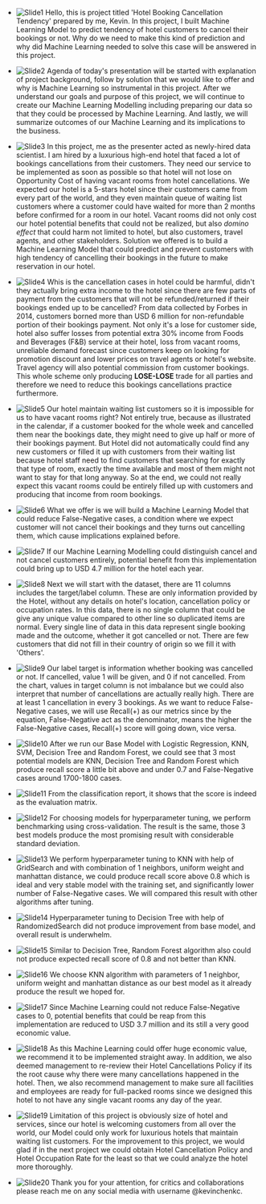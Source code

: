 - ![Slide1](https://github.com/kevinchenkc/Hotel-Booking-Cancellations-Tendency/blob/main/Images/Slide01.JPG?raw=True)
Hello, this is project titled 'Hotel Booking Cancellation Tendency' prepared by me, Kevin. In this project, I built Machine Learning Model to predict tendency of hotel customers to cancel their bookings or not. Why do we need to make this kind of prediction and why did Machine Learning needed to solve this case will be answered in this project. 

- ![Slide2](https://github.com/kevinchenkc/Hotel-Booking-Cancellations-Tendency/blob/main/Images/Slide02.JPG?raw=True)
Agenda of today's presentation will be started with explanation of project background, follow by solution that we would like to offer and why is Machine Learning so instrumental in this project. After we understand our goals and purpose of this project, we will continue to create our Machine Learning Modelling including preparing our data so that they could be processed by Machine Learning. And lastly, we will summarize outcomes of our Machine Learning and its implications to the business.

- ![Slide3](https://github.com/kevinchenkc/Hotel-Booking-Cancellations-Tendency/blob/main/Images/Slide03.JPG?raw=True)
In this project, me as the presenter acted as newly-hired data scientist. I am hired by a luxurious high-end hotel that faced a lot of bookings cancellations from their customers. They need our service to be implemented as soon as possible so that hotel will not lose on Opportunity Cost of having vacant rooms from hotel cancellations. We expected our hotel is a 5-stars hotel since their customers came from every part of the world, and they even maintain queue of waiting list customers where a customer could have waited for more than 2 months before confirmed for a room in our hotel. Vacant rooms did not only cost our hotel potential benefits that could not be realized, but also *domino effect* that could harm not limited to hotel, but also customers, travel agents, and other stakeholders. Solution we offered is to build a Machine Learning Model that could predict and prevent customers with high tendency of cancelling their bookings in the future to make reservation in our hotel.

- ![Slide4](https://github.com/kevinchenkc/Hotel-Booking-Cancellations-Tendency/blob/main/Images/Slide04.JPG?raw=True)
Whis is the cancellation cases in hotel could be harmful, didn't they actually bring extra income to the hotel since there are few parts of payment from the customers that will not be refunded/returned if their bookings ended up to be cancelled? From data collected by Forbes in 2014, customers borned more than USD 6 million for non-refundable portion of their bookings payment. Not only it's a lose for customer side, hotel also suffer losses from potential extra 30% income from Foods and Beverages (F&B) service at their hotel, loss from vacant rooms, unreliable demand forecast since customers keep on looking for promotion discount and lower prices on travel agents or hotel's website. Travel agency will also potential commission from customer bookings. This whole scheme only producing __LOSE-LOSE__ trade for all parties and therefore we need to reduce this bookings cancellations practice furthermore. 

- ![Slide5](https://github.com/kevinchenkc/Hotel-Booking-Cancellations-Tendency/blob/main/Images/Slide05.JPG?raw=True)
Our hotel maintain waiting list customers so it is impossible for us to have vacant rooms right? Not entirely true, because as illustrated in the calendar, if a customer booked for the whole week and cancelled them near the bookings date, they might need to give up half or more of their bookings payment. But Hotel did not automatically could find any new customers or filled it up with customers from their waiting list because hotel staff need to find customers that searching for exactly that type of room, exactly the time available and most of them might not want to stay for that long anyway. So at the end, we could not really expect this vacant rooms could be entirely filled up with customers and producing that income from room bookings.

- ![Slide6](https://github.com/kevinchenkc/Hotel-Booking-Cancellations-Tendency/blob/main/Images/Slide06.JPG?raw=True)
What we offer is we will build a Machine Learning Model that could reduce False-Negative cases, a condition where we expect customer will not cancel their bookings and they turns out cancelling them, which cause implications explained before.

- ![Slide7](https://github.com/kevinchenkc/Hotel-Booking-Cancellations-Tendency/blob/main/Images/Slide07.JPG?raw=True)
If our Machine Learning Modelling could distinguish cancel and not cancel customers entirely, potential benefit from this implementation could bring up to USD 4.7 million for the hotel each year.

- ![Slide8](https://github.com/kevinchenkc/Hotel-Booking-Cancellations-Tendency/blob/main/Images/Slide08.JPG?raw=True)
Next we will start with the dataset, there are 11 columns includes the target/label column. These are only information provided by the Hotel, without any details on hotel's location, cancellation policy or occupation rates. In this data, there is no single column that could be give any unique value compared to other line so duplicated items are normal. Every single line of data in this data represent single booking made and the outcome, whether it got cancelled or not. There are few customers that did not fill in their country of origin so we fill it with 'Others'.

- ![Slide9](https://github.com/kevinchenkc/Hotel-Booking-Cancellations-Tendency/blob/main/Images/Slide09.JPG?raw=True)
Our label target is information whether booking was cancelled or not. If cancelled, value 1 will be given, and 0 if not cancelled. From the chart, values in target column is not imbalance but we could also interpret that number of cancellations are actually really high. There are at least 1 cancellation in every 3 bookings. As we want to reduce False-Negative cases, we will use Recall(+) as our metrics since by the equation, False-Negative act as the denominator, means the higher the False-Negative cases, Recall(+) score will going down, vice versa.

- ![Slide10](https://github.com/kevinchenkc/Hotel-Booking-Cancellations-Tendency/blob/main/Images/Slide10.JPG?raw=True)
After we run our Base Model with Logistic Regression, KNN, SVM, Decision Tree and Random Forest, we could see that 3 most potential models are KNN, Decision Tree and Random Forest which produce recall score a little bit above and under 0.7 and False-Negative cases around 1700-1800 cases.

- ![Slide11](https://github.com/kevinchenkc/Hotel-Booking-Cancellations-Tendency/blob/main/Images/Slide11.JPG?raw=True)
From the classification report, it shows that the score is indeed as the evaluation matrix.

- ![Slide12](https://github.com/kevinchenkc/Hotel-Booking-Cancellations-Tendency/blob/main/Images/Slide12.JPG?raw=True)
For choosing models for hyperparameter tuning, we perform benchmarking using cross-validation. The result is the same, those 3 best models produce the most promising result with considerable standard deviation.

- ![Slide13](https://github.com/kevinchenkc/Hotel-Booking-Cancellations-Tendency/blob/main/Images/Slide13.JPG?raw=True)
We perform hyperparameter tuning to KNN with help of GridSearch and with combination of 1 neighbors, uniform weight and manhattan distance, we could produce recall score above 0.8 which is ideal and very stable model with the training set, and significantly lower number of False-Negative cases. We will compared this result with other algorithms after tuning.

- ![Slide14](https://github.com/kevinchenkc/Hotel-Booking-Cancellations-Tendency/blob/main/Images/Slide14.JPG?raw=True)
Hyperparameter tuning to Decision Tree with help of RandomizedSearch did not produce improvement from base model, and overall result is underwhelm.

- ![Slide15](https://github.com/kevinchenkc/Hotel-Booking-Cancellations-Tendency/blob/main/Images/Slide15.JPG?raw=True)
Similar to Decision Tree, Random Forest algorithm also could not produce expected recall score of 0.8 and not better than KNN.

- ![Slide16](https://github.com/kevinchenkc/Hotel-Booking-Cancellations-Tendency/blob/main/Images/Slide16.JPG?raw=True)
We choose KNN algorithm with parameters of 1 neighbor, uniform weight and manhattan distance as our best model as it already produce the result we hoped for. 

- ![Slide17](https://github.com/kevinchenkc/Hotel-Booking-Cancellations-Tendency/blob/main/Images/Slide17.JPG?raw=True)
Since Machine Learning could not reduce False-Negative cases to 0, potential benefits that could be reap from this implementation are reduced to USD 3.7 million and its still a very good economic value.

- ![Slide18](https://github.com/kevinchenkc/Hotel-Booking-Cancellations-Tendency/blob/main/Images/Slide18.JPG?raw=True)
As this Machine Learning could offer huge economic value, we recommend it to be implemented straight away. In addition, we also deemed management to re-review their Hotel Cancellations Policy if its the root cause why there were many cancellations happened in the hotel. Then, we also recommend management to make sure all facilities and employees are ready for full-packed rooms since we designed this hotel to not have any single vacant rooms any day of the year.

- ![Slide19](https://github.com/kevinchenkc/Hotel-Booking-Cancellations-Tendency/blob/main/Images/Slide19.JPG?raw=True)
Limitation of this project is obviously size of hotel and services, since our hotel is welcoming customers from all over the world, our Model could only work for luxurious hotels that maintain waiting list customers. For the improvement to this project, we would glad if in the next project we could obtain Hotel Cancellation Policy and Hotel Occupation Rate for the least so that we could analyze the hotel more thoroughly.

- ![Slide20](https://github.com/kevinchenkc/Hotel-Booking-Cancellations-Tendency/blob/main/Images/Slide20.JPG?raw=True)
Thank you for your attention, for critics and collaborations please reach me on any social media with username @kevinchenkc. 

